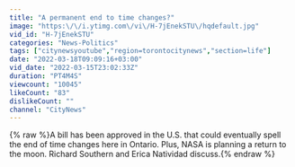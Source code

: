 ```yaml
---
title: "A permanent end to time changes?"
image: "https:\/\/i.ytimg.com\/vi\/H-7jEnekSTU\/hqdefault.jpg"
vid_id: "H-7jEnekSTU"
categories: "News-Politics"
tags: ["citynewsyoutube","region=torontocitynews","section=life"]
date: "2022-03-18T09:09:16+03:00"
vid_date: "2022-03-15T23:02:33Z"
duration: "PT4M4S"
viewcount: "10045"
likeCount: "83"
dislikeCount: ""
channel: "CityNews"
---
```

{% raw %}A bill has been approved in the U.S. that could eventually spell the end of time changes here in Ontario. Plus, NASA is planning a return to the moon. Richard Southern and Erica Natividad discuss.{% endraw %}
